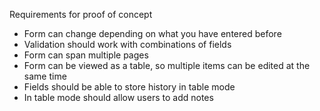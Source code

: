Requirements for proof of concept

- Form can change depending on what you have entered before
- Validation should work with combinations of fields
- Form can span multiple pages
- Form can be viewed as a table, so multiple items can be edited at the same time
- Fields should be able to store history in table mode
- In table mode should allow users to add notes
